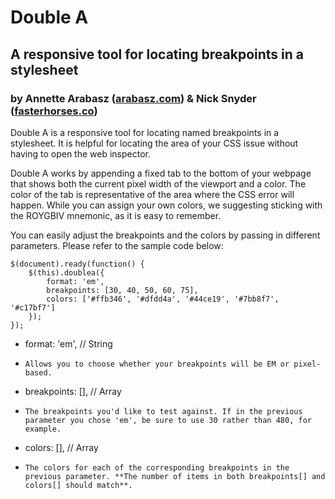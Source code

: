# Double A
## A responsive tool for locating breakpoints in a stylesheet
### by Annette Arabasz ([arabasz.com](http://arabasz.com)) & Nick Snyder ([fasterhorses.co](http://fasterhorses.co))

Double A is a responsive tool for locating named breakpoints in a stylesheet. It is helpful for locating the area of your CSS issue without having to open the web inspector. 

Double A works by appending a fixed tab to the bottom of your webpage that shows both the current pixel width of the viewport and a color. The color of the tab is representative of the area where the CSS error will happen. While you can assign your own colors, we suggesting sticking with the ROYGBIV mnemonic, as it is easy to remember.

You can easily adjust the breakpoints and the colors by passing in different parameters. Please refer to the sample code below:

    $(document).ready(function() {
        $(this).doublea({
            format: 'em',
            breakpoints: [30, 40, 50, 60, 75],
            colors: ['#ffb346', '#dfdd4a', '#44ce19', '#7bb8f7', '#c17bf7']
        });
    });

* format: 'em',    // String
*     Allows you to choose whether your breakpoints will be EM or pixel-based. 
* breakpoints: [],         // Array
*     The breakpoints you'd like to test against. If in the previous parameter you chose 'em', be sure to use 30 rather than 480, for example.
* colors: [],              // Array
*     The colors for each of the corresponding breakpoints in the previous parameter. **The number of items in both breakpoints[] and colors[] should match**.

